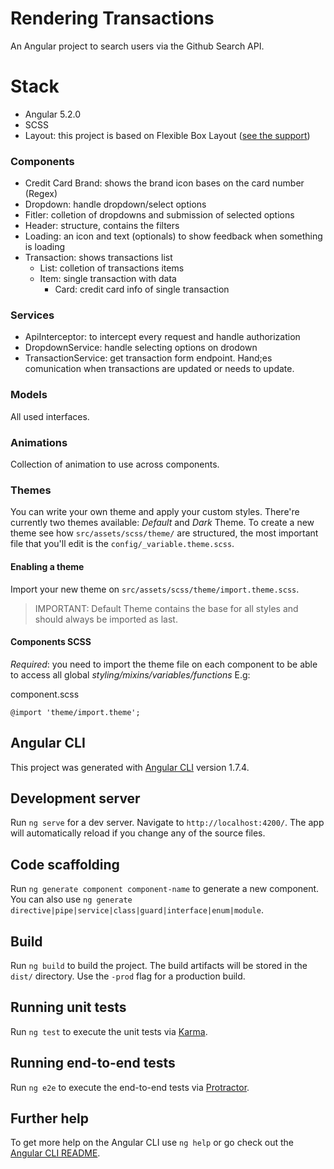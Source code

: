 # Rendering Transactions
An Angular project to search users via the Github Search API.

# Stack

- Angular 5.2.0
- SCSS
- Layout: this project is based on Flexible Box Layout ([see the support](https://caniuse.com/#feat=flexbox))

### Components
- Credit Card Brand: shows the brand icon bases on the card number (Regex)
- Dropdown: handle dropdown/select options
- Fitler: colletion of dropdowns and submission of selected options
- Header: structure, contains the filters
- Loading: an icon and text (optionals) to show feedback when something is loading
- Transaction: shows transactions list
  - List: colletion of transactions items
  - Item: single transaction with data
    - Card: credit card info of single transaction

### Services
- ApiInterceptor: to intercept every request and handle authorization
- DropdownService: handle selecting options on drodown
- TransactionService: get transaction form endpoint. Hand;es comunication when transactions are updated or needs to update.

### Models
All used interfaces.

### Animations
Collection of animation to use across components.

### Themes
You can write your own theme and apply your custom styles. There're currently two themes available: *Default* and *Dark* Theme.
To create a new theme see how `src/assets/scss/theme/` are structured, the most important file that you'll edit is the `config/_variable.theme.scss`.

#### Enabling a theme
Import your new theme on `src/assets/scss/theme/import.theme.scss`.
> IMPORTANT: Default Theme contains the base for all styles and should always be imported as last.

#### Components SCSS
*Required*: you need to import the theme file on each component to be able to access all global _styling/mixins/variables/functions_ E.g:

component.scss
```
@import 'theme/import.theme';
```


## Angular CLI
This project was generated with [Angular CLI](https://github.com/angular/angular-cli) version 1.7.4.

## Development server

Run `ng serve` for a dev server. Navigate to `http://localhost:4200/`. The app will automatically reload if you change any of the source files.

## Code scaffolding

Run `ng generate component component-name` to generate a new component. You can also use `ng generate directive|pipe|service|class|guard|interface|enum|module`.

## Build

Run `ng build` to build the project. The build artifacts will be stored in the `dist/` directory. Use the `-prod` flag for a production build.

## Running unit tests

Run `ng test` to execute the unit tests via [Karma](https://karma-runner.github.io).

## Running end-to-end tests

Run `ng e2e` to execute the end-to-end tests via [Protractor](http://www.protractortest.org/).

## Further help

To get more help on the Angular CLI use `ng help` or go check out the [Angular CLI README](https://github.com/angular/angular-cli/blob/master/README.md).
